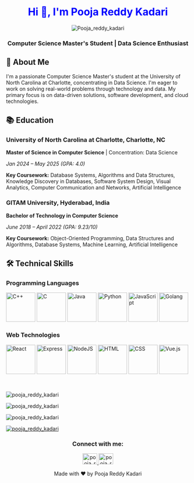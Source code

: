 <h1 align="center" style="color:blue">Hi 👋, I'm Pooja Reddy Kadari</h1>

<p align="center"> 
  <img src="https://komarev.com/ghpvc/?username=pooja0207k&label=Profile%20views&color=0e75b6&style=flat" alt="Pooja_reddy_kadari" /> 
</p>

<h3 align="center">Computer Science Master's Student | Data Science Enthusiast</h3>

## 🚀 About Me
<p>
  I'm a passionate Computer Science Master's student at the University of North Carolina at Charlotte, concentrating in Data Science. I'm eager to work on solving real-world problems through technology and data. My primary focus is on data-driven solutions, software development, and cloud technologies.
</p>

## 📚 Education
### University of North Carolina at Charlotte, Charlotte, NC
<p><strong>Master of Science in Computer Science</strong> | Concentration: Data Science</p>
<p><em>Jan 2024 – May 2025 (GPA: 4.0)</em></p>
<p><strong>Key Coursework:</strong> Database Systems, Algorithms and Data Structures, Knowledge Discovery in Databases, Software System Design, Visual Analytics, Computer Communication and Networks, Artificial Intelligence</p>

### GITAM University, Hyderabad, India
<p><strong>Bachelor of Technology in Computer Science</strong></p>
<p><em>June 2018 – April 2022 (GPA: 9.23/10)</em></p>
<p><strong>Key Coursework:</strong> Object-Oriented Programming, Data Structures and Algorithms, Database Systems, Machine Learning, Artificial Intelligence</p>

## 🛠️ Technical Skills

### Programming Languages
<p>
  <img src="https://upload.wikimedia.org/wikipedia/commons/1/18/C_Programming_Language.svg" alt="C++" width="80" height="80">
  <img src="https://upload.wikimedia.org/wikipedia/commons/1/18/ISO_C%2B%2B_Logo.svg" alt="C" width="80" height="80">
  <img src="https://th.bing.com/th/id/OIP.KNUWp-5eUtk92ziIj9mJSwAAAA?rs=1&pid=ImgDetMain" alt="Java" width="80" height="80">
  <img src="https://upload.wikimedia.org/wikipedia/commons/c/c3/Python-logo-notext.svg" alt="Python" width="80" height="80">
  <img src="https://logos-world.net/wp-content/uploads/2023/02/JavaScript-Emblem.png" alt="JavaScript" width="80" height="80">
  <img src="https://upload.wikimedia.org/wikipedia/commons/thumb/0/05/Go_Logo_Blue.svg/1200px-Go_Logo_Blue.svg.png" alt="Golang" width="80" height="80">
</p>

### Web Technologies
<p>
  <img src="https://th.bing.com/th/id/OIP.9c0Aadk9V1TemVqw7fByyQHaEK?rs=1&pid=ImgDetMain" alt="React" width="80" height="80">
  <img src="https://itguru.vn/blog/wp-content/uploads/2020/06/Express-JS-logo.jpg" alt="Express" width="80" height="80">
  <img src="https://download.logo.wine/logo/Node.js/Node.js-Logo.wine.png" alt="NodeJS" width="80" height="80">
  <img src="https://clipartcraft.com/images/html5-logo-png-transparent-5.png" alt="HTML" width="80" height="80">
  <img src="https://upload.wikimedia.org/wikipedia/commons/6/62/CSS3_logo.svg" alt="CSS" width="80" height="80">
  <img src="https://upload.wikimedia.org/wikipedia/commons/thumb/9/95/Vue.js_Logo_2.svg/1200px-Vue.js_Logo_2.svg.png" alt="Vue.js" width="80" height="80">
</p>

<br>

<p>
  <img src="https://github-readme-stats.vercel.app/api/top-langs?username=pooja0207k&show_icons=true&locale=en&layout=compact" alt="pooja_reddy_kadari" />
</p>

<p>
  <img src="https://github-readme-stats.vercel.app/api?username=pooja0207k&show_icons=true&locale=en" alt="pooja_reddy_kadari" />
</p>

<p>
  <img src="https://github-readme-streak-stats.herokuapp.com/?user=pooja0207k&" alt="pooja_reddy_kadari" />
</p>

<div>
  <p>
    <a href="https://github.com/ryo-ma/github-profile-trophy">
      <img src="https://github-profile-trophy.vercel.app/?username=pooja0207k" alt="pooja_reddy_kadari" />
    </a>
  </p>
</div>

<h3 align="center">Connect with me:</h3>
<p align="center">
  <a href="https://www.linkedin.com/in/poojareddykadari" target="blank">
    <img src="https://raw.githubusercontent.com/rahuldkjain/github-profile-readme-generator/master/src/images/icons/Social/linked-in-alt.svg" alt="pooja_reddy_kadari" height="30" width="40" />
  </a>
  <a href="https://www.instagram.com/poojareddykadari_?igsh=M2xwMnhkZ2tla3ly" target="blank">
    <img src="https://raw.githubusercontent.com/rahuldkjain/github-profile-readme-generator/master/src/images/icons/Social/instagram.svg" alt="pooja_reddy_kadari" height="30" width="40" />
  </a>
</p>

<p align="center">Made with ❤️ by Pooja Reddy Kadari</p>
